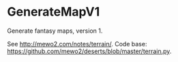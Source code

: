 # GenerateMapV1

Generate fantasy maps, version 1.

See <http://mewo2.com/notes/terrain/>.
Code base: <https://github.com/mewo2/deserts/blob/master/terrain.py>.
